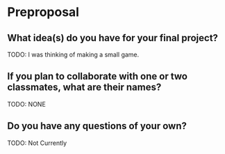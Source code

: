# Preproposal

## What idea(s) do you have for your final project?

TODO: I was thinking of making a small game.

## If you plan to collaborate with one or two classmates, what are their names?

TODO: NONE

## Do you have any questions of your own?

TODO: Not Currently
